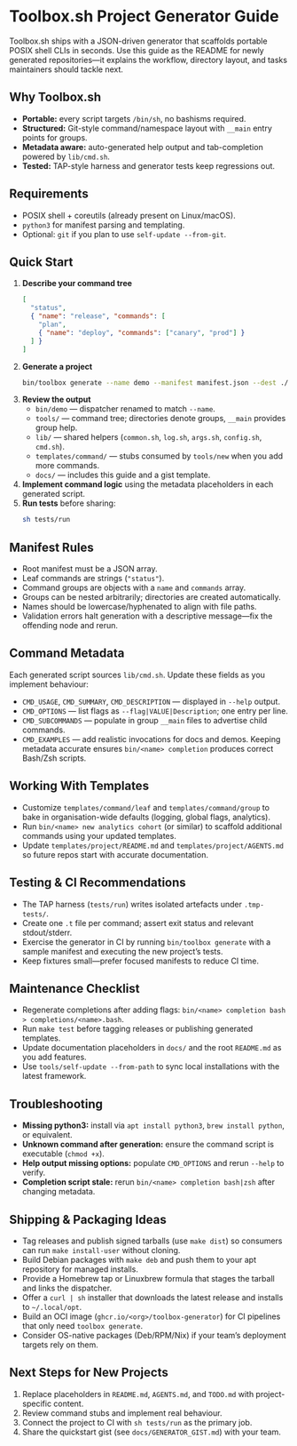 # Toolbox.sh Project Generator Guide

Toolbox.sh ships with a JSON-driven generator that scaffolds portable POSIX shell CLIs in seconds. Use this guide as the README for newly generated repositories—it explains the workflow, directory layout, and tasks maintainers should tackle next.

## Why Toolbox.sh
- **Portable:** every script targets `/bin/sh`, no bashisms required.
- **Structured:** Git-style command/namespace layout with `__main` entry points for groups.
- **Metadata aware:** auto-generated help output and tab-completion powered by `lib/cmd.sh`.
- **Tested:** TAP-style harness and generator tests keep regressions out.

## Requirements
- POSIX shell + coreutils (already present on Linux/macOS).
- `python3` for manifest parsing and templating.
- Optional: `git` if you plan to use `self-update --from-git`.

## Quick Start
1. **Describe your command tree**
   ```json
   [
     "status",
     { "name": "release", "commands": [
       "plan",
       { "name": "deploy", "commands": ["canary", "prod"] }
     ] }
   ]
   ```
2. **Generate a project**
   ```sh
   bin/toolbox generate --name demo --manifest manifest.json --dest ./demo
   ```
3. **Review the output**
   - `bin/demo` — dispatcher renamed to match `--name`.
   - `tools/` — command tree; directories denote groups, `__main` provides group help.
   - `lib/` — shared helpers (`common.sh`, `log.sh`, `args.sh`, `config.sh`, `cmd.sh`).
   - `templates/command/` — stubs consumed by `tools/new` when you add more commands.
   - `docs/` — includes this guide and a gist template.
4. **Implement command logic** using the metadata placeholders in each generated script.
5. **Run tests** before sharing:
   ```sh
   sh tests/run
   ```

## Manifest Rules
- Root manifest must be a JSON array.
- Leaf commands are strings (`"status"`).
- Command groups are objects with a `name` and `commands` array.
- Groups can be nested arbitrarily; directories are created automatically.
- Names should be lowercase/hyphenated to align with file paths.
- Validation errors halt generation with a descriptive message—fix the offending node and rerun.

## Command Metadata
Each generated script sources `lib/cmd.sh`. Update these fields as you implement behaviour:
- `CMD_USAGE`, `CMD_SUMMARY`, `CMD_DESCRIPTION` — displayed in `--help` output.
- `CMD_OPTIONS` — list flags as `--flag|VALUE|Description`; one entry per line.
- `CMD_SUBCOMMANDS` — populate in group `__main` files to advertise child commands.
- `CMD_EXAMPLES` — add realistic invocations for docs and demos.
Keeping metadata accurate ensures `bin/<name> completion` produces correct Bash/Zsh scripts.

## Working With Templates
- Customize `templates/command/leaf` and `templates/command/group` to bake in organisation-wide defaults (logging, global flags, analytics).
- Run `bin/<name> new analytics cohort` (or similar) to scaffold additional commands using your updated templates.
- Update `templates/project/README.md` and `templates/project/AGENTS.md` so future repos start with accurate documentation.

## Testing & CI Recommendations
- The TAP harness (`tests/run`) writes isolated artefacts under `.tmp-tests/`.
- Create one `.t` file per command; assert exit status and relevant stdout/stderr.
- Exercise the generator in CI by running `bin/toolbox generate` with a sample manifest and executing the new project’s tests.
- Keep fixtures small—prefer focused manifests to reduce CI time.

## Maintenance Checklist
- Regenerate completions after adding flags: `bin/<name> completion bash > completions/<name>.bash`.
- Run `make test` before tagging releases or publishing generated templates.
- Update documentation placeholders in `docs/` and the root `README.md` as you add features.
- Use `tools/self-update --from-path` to sync local installations with the latest framework.

## Troubleshooting
- **Missing python3:** install via `apt install python3`, `brew install python`, or equivalent.
- **Unknown command after generation:** ensure the command script is executable (`chmod +x`).
- **Help output missing options:** populate `CMD_OPTIONS` and rerun `--help` to verify.
- **Completion script stale:** rerun `bin/<name> completion bash|zsh` after changing metadata.

## Shipping & Packaging Ideas
- Tag releases and publish signed tarballs (use `make dist`) so consumers can run `make install-user` without cloning.
- Build Debian packages with `make deb` and push them to your apt repository for managed installs.
- Provide a Homebrew tap or Linuxbrew formula that stages the tarball and links the dispatcher.
- Offer a `curl | sh` installer that downloads the latest release and installs to `~/.local/opt`.
- Build an OCI image (`ghcr.io/<org>/toolbox-generator`) for CI pipelines that only need `toolbox generate`.
- Consider OS-native packages (Deb/RPM/Nix) if your team’s deployment targets rely on them.

## Next Steps for New Projects
1. Replace placeholders in `README.md`, `AGENTS.md`, and `TODO.md` with project-specific content.
2. Review command stubs and implement real behaviour.
3. Connect the project to CI with `sh tests/run` as the primary job.
4. Share the quickstart gist (see `docs/GENERATOR_GIST.md`) with your team.
